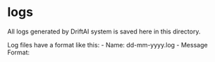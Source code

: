 # logs
All logs generated by DriftAI system is saved here in this directory.

Log files have a format like this:
    - Name: dd-mm-yyyy.log
    - Message Format: 